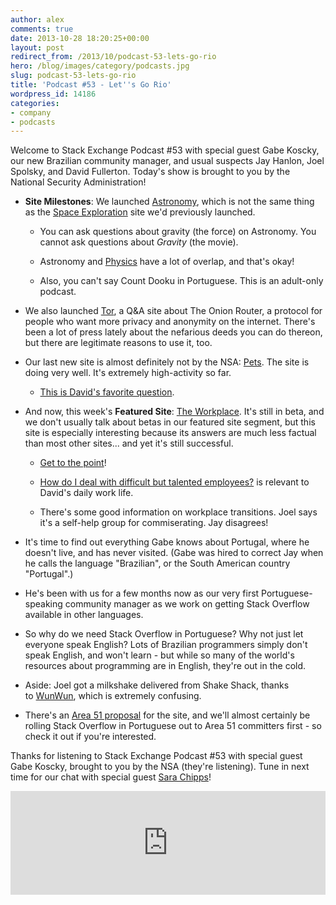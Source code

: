 ```yaml
---
author: alex
comments: true
date: 2013-10-28 18:20:25+00:00
layout: post
redirect_from: /2013/10/podcast-53-lets-go-rio
hero: /blog/images/category/podcasts.jpg
slug: podcast-53-lets-go-rio
title: 'Podcast #53 - Let''s Go Rio'
wordpress_id: 14186
categories:
- company
- podcasts
---
```


Welcome to Stack Exchange Podcast #53 with special guest Gabe Koscky, our new Brazilian community manager, and usual suspects Jay Hanlon, Joel Spolsky, and David Fullerton. Today's show is brought to you by the National Security Administration!



	
  * **Site Milestones**: We launched [Astronomy](http://astronomy.stackexchange.com/), which is not the same thing as the [Space Exploration](http://space.stackexchange.com/) site we'd previously launched.

	
    * You can ask questions about gravity (the force) on Astronomy. You cannot ask questions about _Gravity_ (the movie).

	
    * Astronomy and [Physics](http://physics.stackexchange.com/) have a lot of overlap, and that's okay!

	
    * Also, you can't say Count Dooku in Portuguese. This is an adult-only podcast.




	
  * We also launched [Tor](http://tor.stackexchange.com/), a Q&A site about The Onion Router, a protocol for people who want more privacy and anonymity on the internet. There's been a lot of press lately about the nefarious deeds you can do thereon, but there are legitimate reasons to use it, too.

	
  * Our last new site is almost definitely not by the NSA: [Pets](http://pets.stackexchange.com/). The site is doing very well. It's extremely high-activity so far.

	
    * [This is David's favorite question](http://pets.stackexchange.com/questions/519/how-much-purring-is-too-much-purring).




	
  * And now, this week's **Featured Site**: [The Workplace](http://workplace.stackexchange.com/). It's still in beta, and we don't usually talk about betas in our featured site segment, but this site is especially interesting because its answers are much less factual than most other sites... and yet it's still successful.

	
    * [Get to the point](http://workplace.stackexchange.com/questions/9283/how-can-i-tell-people-to-get-to-the-point)!

	
    * [How do I deal with difficult but talented employees?](http://workplace.stackexchange.com/questions/1963/how-do-i-deal-with-difficult-but-talented-employees) is relevant to David's daily work life.

	
    * There's some good information on workplace transitions. Joel says it's a self-help group for commiserating. Jay disagrees!




	
  * It's time to find out everything Gabe knows about Portugal, where he doesn't live, and has never visited. (Gabe was hired to correct Jay when he calls the language "Brazilian", or the South American country "Portugal".)

	
  * He's been with us for a few months now as our very first Portuguese-speaking community manager as we work on getting Stack Overflow available in other languages.

	
  * So why do we need Stack Overflow in Portuguese? Why not just let everyone speak English? Lots of Brazilian programmers simply don't speak English, and won't learn - but while so many of the world's resources about programming are in English, they're out in the cold.

	
  * Aside: Joel got a milkshake delivered from Shake Shack, thanks to [WunWun](http://wunwun.com/), which is extremely confusing.

	
  * There's an [Area 51 proposal](http://area51.stackexchange.com/proposals/23539/stack-overflow-in-portuguese) for the site, and we'll almost certainly be rolling Stack Overflow in Portuguese out to Area 51 committers first - so check it out if you're interested.


Thanks for listening to Stack Exchange Podcast #53 with special guest Gabe Koscky, brought to you by the NSA (they're listening). Tune in next time for our chat with special guest [Sara Chipps](http://sarajchipps.com/)!





<iframe width="100%" height="166" scrolling="no" frameborder="no" src="https://w.soundcloud.com/player/?url=https%3A//api.soundcloud.com/tracks/117482173"></iframe><br />